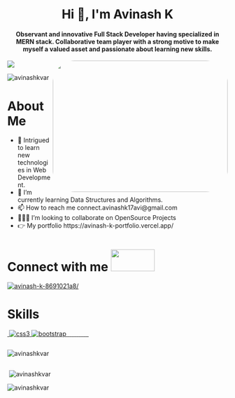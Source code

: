 <img src="https://raw.githubusercontent.com/PolarBearGG/PolarBearGG/master/web-developer.gif" alt="" />
<h1 align="center">Hi 👋, I'm Avinash K</h1>
<h4 align="center">Observant and innovative Full Stack Developer having specialized in MERN stack. Collaborative team player with a strong motive to make myself a valued asset and passionate about learning new skills.</h4>
<a align="center" href="https://github.com/shikha-max/readme-typing-svg"><img src="https://readme-typing-svg.herokuapp.com?lines=I'm+Aspiring+MERN+Stack+Developer;%20Enthusiastic%20and%20Motivated;I%20Always%20enjoy%20learning%20new%20things&center=true&width=800&height=60"></a>
<img src="https://cdn.dribbble.com/users/1162077/screenshots/3848914/programmer.gif" alt=""  align="right" width="400px" height="300px" style="border-radius:50px"/>
<p align="left"> <img src="https://komarev.com/ghpvc/?username=avinashkvar&label=Profile%20views&color=0e75b6&style=flat" alt="avinashkvar" /> </p>
<h1>About Me </h1>
 <ul>
  <li>🔭 Intrigued to learn new technologies in Web Development.</li>
  <li>🌱 I’m currently learning Data Structures and Algorithms.</li>
  <li>📫 How to reach me connect.avinashk17avi@gmail.com</li>
  <li>👨🏽‍💻 I’m looking to collaborate on OpenSource Projects</li>
  <li>👉 My portfolio https://avinash-k-portfolio.vercel.app/</li>
 </ul>


<h1 align="left">Connect with me <img src="https://thumbs.gfycat.com/HeftyGreenAidi-max-1mb.gif" alt="" width=100px height=50px/></h1>
<p align="left">
<a href="https://linkedin.com/in/avinash-k-8691021a8/" target="_blank"><img src="https://img.shields.io/badge/LinkedIn-0077B5?style=for-the-badge&logo=linkedin&logoColor=white" alt="avinash-k-8691021a8/" /></a>
</p>

<h1 align="left">Skills</h1>
<p align="left"><a href="https://www.w3schools.com/html/" target="_blank">
			<img
				src="https://img.shields.io/badge/HTML5-E34F26?style=for-the-badge&logo=html5&logoColor=white"
				alt=""
			/>
		</a>
		<a href="https://www.w3schools.com/css/" target="_blank" rel="noreferrer">
			<img
				src="https://img.shields.io/badge/CSS3-1572B6?style=for-the-badge&logo=css3&logoColor=white"
				alt="css3"
			/>
		</a>
		<a href="https://getbootstrap.com" target="_blank" rel="noreferrer">
			<img
				src="https://img.shields.io/badge/Bootstrap-563D7C?style=for-the-badge&logo=bootstrap&logoColor=white"
				alt="bootstrap"
			/>
		</a>
		<a href="" target="_blank">
			<img
				src="https://img.shields.io/badge/JavaScript-323330?style=for-the-badge&logo=javascript&logoColor=F7DF1E"
				alt=""
			/>
		</a>
		<a href="https://reactjs.org/" target="_blank">
			<img
				src="https://img.shields.io/badge/React-20232A?style=for-the-badge&logo=react&logoColor=61DAFB"
				alt=""
			/>
		</a>
	        <a href="https://reactrouter.com/en/main">
			<img
				src="https://img.shields.io/badge/React_Router-CA4245?style=for-the-badge&logo=react-router&logoColor=white"
				alt=""
			/>
		</a>
		<a href="https://redux.js.org/" target="_blank">
			<img
				src="https://img.shields.io/badge/Redux-593D88?style=for-the-badge&logo=redux&logoColor=white"
				alt=""
			/>
		</a>
		<a href="https://nodejs.org/en/" target="_blank">
			<img
				src="https://img.shields.io/badge/Node.js-339933?style=for-the-badge&logo=nodedotjs&logoColor=white"
				alt=""
			/>
		</a>
		<a href="https://www.mongodb.com/" target="_blank">
			<img
				src="https://img.shields.io/badge/MongoDB-4EA94B?style=for-the-badge&logo=mongodb&logoColor=white"
				alt=""
			/>
		</a>
		<a href="https://www.postman.com/" target="_blank">
			<img
				src="https://img.shields.io/badge/Postman-FF6C37?style=for-the-badge&logo=Postman&logoColor=white"
				alt=""
			/>
		</a>
		<a href="https://expressjs.com/" target="_blank">
			<img
				src="https://img.shields.io/badge/Express.js-000000?style=for-the-badge&logo=express&logoColor=white"
				alt=""
			/>
		</a>
		<a href="https://chakra-ui.com/" target="_blank">
			<img
				src="https://img.shields.io/badge/Chakra--UI-319795?style=for-the-badge&logo=chakra-ui&logoColor=white"
				alt=""
			/>
		</a>
		<a href="https://mui.com/" target="_blank">
			<img
				src="https://img.shields.io/badge/Material%20UI-007FFF?style=for-the-badge&logo=mui&logoColor=white"
				alt=""
			/>
		</a> 
	   <a href="https://vercel.com/">
             <img src="https://img.shields.io/badge/Vercel-000000?style=for-the-badge&logo=vercel&logoColor=white" alt="">
        </a>
       <a href="https://www.netlify.com/">
          <img src="https://img.shields.io/badge/Netlify-00C7B7?style=for-the-badge&logo=netlify&logoColor=white" alt="">
       </a>
	<a href="https://www.npmjs.com/">
			<img
				src="https://img.shields.io/badge/npm-CB3837?style=for-the-badge&logo=npm&logoColor=white"
				alt=""
			/>
		</a>
		
</p>
<p>  <img src="https://github-readme-activity-graph.cyclic.app/graph?username=avinashkvar&theme=minimal" alt=""></p>
<p><img align="middle" src="https://github-readme-stats.vercel.app/api/top-langs?username=avinashkvar&show_icons=true&locale=en&layout=compact" alt="avinashkvar" "/></p>
	<p><img src="https://github-profile-trophy.vercel.app/?username=avinashkvar" alt=""></p>

<p>&nbsp;<img align="center" src="https://github-readme-stats.vercel.app/api?username=avinashkvar&show_icons=true&locale=en" alt="avinashkvar" /></p>

<p><img align="center" src="https://github-readme-streak-stats.herokuapp.com/?user=avinashkvar&" alt="avinashkvar" /></p>

